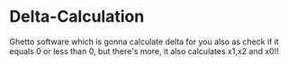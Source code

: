 # Delta-Calculation
Ghetto software which is gonna calculate delta for you also as check if it equals 0 or less than 0, but there's more, it also calculates x1,x2 and x0!!
